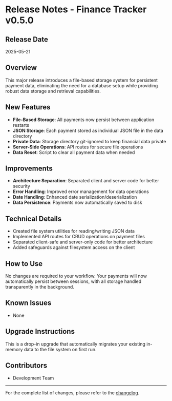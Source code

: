 # Release Notes - Finance Tracker v0.5.0

## Release Date
2025-05-21

## Overview
This major release introduces a file-based storage system for persistent payment data, eliminating the need for a database setup while providing robust data storage and retrieval capabilities.

## New Features
- **File-Based Storage**: All payments now persist between application restarts
- **JSON Storage**: Each payment stored as individual JSON file in the data directory
- **Private Data**: Storage directory git-ignored to keep financial data private
- **Server-Side Operations**: API routes for secure file operations
- **Data Reset**: Script to clear all payment data when needed

## Improvements
- **Architecture Separation**: Separated client and server code for better security
- **Error Handling**: Improved error management for data operations
- **Date Handling**: Enhanced date serialization/deserialization
- **Data Persistence**: Payments now automatically saved to disk

## Technical Details
- Created file system utilities for reading/writing JSON data
- Implemented API routes for CRUD operations on payment files
- Separated client-safe and server-only code for better architecture
- Added safeguards against filesystem access on the client

## How to Use
No changes are required to your workflow. Your payments will now automatically persist between sessions, with all storage handled transparently in the background.

## Known Issues
- None

## Upgrade Instructions
This is a drop-in upgrade that automatically migrates your existing in-memory data to the file system on first run.

## Contributors
- Development Team

---

For the complete list of changes, please refer to the [changelog](../CHANGELOG.md#050). 